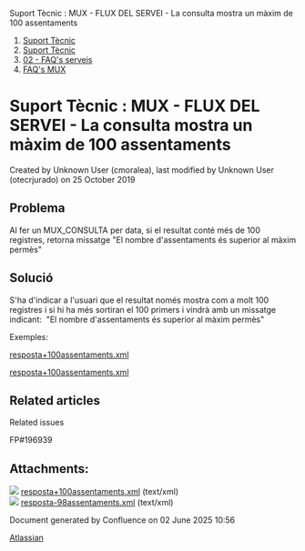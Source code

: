 Suport Tècnic : MUX - FLUX DEL SERVEI - La consulta mostra un màxim de 100 assentaments  

1.  [Suport Tècnic](index.html)
2.  [Suport Tècnic](13893782.html)
3.  [02 - FAQ's serveis](26313393.html)
4.  [FAQ's MUX](28705591.html)

Suport Tècnic : MUX - FLUX DEL SERVEI - La consulta mostra un màxim de 100 assentaments
=======================================================================================

Created by Unknown User (cmoralea), last modified by Unknown User (otecrjurado) on 25 October 2019

Problema
--------

Al fer un MUX\_CONSULTA per data, si el resultat conté més de 100 registres, retorna missatge "El nombre d'assentaments és superior al màxim permès"

Solució
-------

S'ha d'indicar a l'usuari que el resultat només mostra com a molt 100 registres i si hi ha més sortiran el 100 primers i vindrà amb un missatge indicant:  "El nombre d'assentaments és superior al màxim permès"

  

Exemples:

[resposta+100assentaments.xml](attachments/26313648/26316925.xml)

[resposta+100assentaments.xml](attachments/26313648/26316925.xml)

Related articles
----------------

  

Related issues

FP#196939

Attachments:
------------

![](images/icons/bullet_blue.gif) [resposta+100assentaments.xml](attachments/26313648/26316925.xml) (text/xml)  
![](images/icons/bullet_blue.gif) [resposta-98assentaments.xml](attachments/26313648/26316922.xml) (text/xml)  

Document generated by Confluence on 02 June 2025 10:56

[Atlassian](http://www.atlassian.com/)